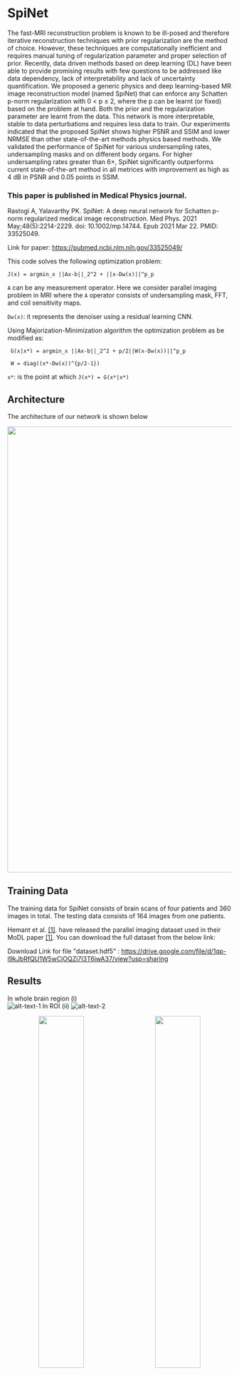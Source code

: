 # SpiNet

The fast-MRI reconstruction problem is known to be ill-posed and therefore iterative reconstruction techniques with prior regularization are the method of choice. However, these techniques are computationally inefficient and requires manual tuning of regularization parameter and proper selection of prior. Recently, data driven methods based on deep learning (DL) have been able to provide promising results with few questions to be addressed like data dependency, lack of interpretability and lack of uncertainty quantification. We proposed a generic physics and deep learning-based MR image reconstruction model (named SpiNet) that can enforce any Schatten p-norm regularization with 0 < p ≤ 2, where the p can be learnt (or fixed) based on the problem at hand. Both the prior and the regularization parameter are learnt from the data. This network is more interpretable, stable to data perturbations and requires less data to train. Our experiments indicated that the proposed SpiNet shows higher PSNR and SSIM and lower NRMSE than other state-of-the-art methods physics based methods. We validated the performance of SpiNet for various undersampling rates, undersampling masks and on different body organs. For higher undersampling rates greater than 6×, SpiNet significantly outperforms current state-of-the-art method in all metrices with improvement as high as 4 dB in PSNR and 0.05 points in SSIM.  

### This paper is published in **Medical Physics** journal. 

Rastogi A, Yalavarthy PK. SpiNet: A deep neural network for Schatten p-norm regularized medical image reconstruction. Med Phys. 2021 May;48(5):2214-2229. doi: 10.1002/mp.14744. Epub 2021 Mar 22. PMID: 33525049.

Link for paper: https://pubmed.ncbi.nlm.nih.gov/33525049/

This code solves the following optimization problem:

    J(x) = argmin_x ||Ax-b||_2^2 + ||x-Dw(x)||^p_p 

 `A` can be any measurement operator. Here we consider parallel imaging problem in MRI where
 the `A` operator consists of undersampling mask, FFT, and coil sensitivity maps.

`Dw(x)`: it represents the denoiser using a residual learning CNN.

Using Majorization-Minimization algorithm the optimization problem as be modified as:

     G(x|x*) = argmin_x ||Ax-b||_2^2 + p/2||W(x-Dw(x))||^p_p 
     
     W = diag((x*-Dw(x))^{p/2-1})
`x*`: is the point at which `J(x*) = G(x*|x*)`


## Architecture

The architecture of our network is shown below
<p align="center">
  <img src="images/Fig2.jpg" width="1000px" alt=""> 
</p>

## Training Data

The training data for SpiNet consists of brain scans of four patients and 360 images in total. The testing data consists of 164 images from one patients.

Hemant et al. <a href="#modl">[1]</a>. have released the parallel imaging dataset used in their MoDL paper <a href="#modl">[1]</a>. You can download the full dataset from the below link:

Download Link for file "dataset.hdf5" : https://drive.google.com/file/d/1qp-l9kJbRfQU1W5wCjOQZi7I3T6jwA37/view?usp=sharing

## Results

In whole brain region (i)  
![alt-text-1](images/Fig3_i.jpeg "title-1")
In ROI (ii)
![alt-text-2](images/Fig3_ii.jpeg "title-2")


<p align="center">
  <img src="images/Fig3_i.jpeg" width="45%">
&nbsp; &nbsp; &nbsp; &nbsp;
  <img src="images/Fig3_ii.jpeg" width="45%">
</p>

The above figure compares the of performance of MoDL and proposed SpiNet in the (i) whole brain region and (ii) in region of interest (zoomed version of green bounding box in (i)). In both subfigures (i) and (ii), the top row represents the original/target image from fully sampled k space. The undersampling rates R were mentioned on the left edge of (i). The first column from second row onwards represents the aliased image estimated from zero filled k space and is input to both MoDL and proposed SpiNet. The second column of (i) & (ii) represents output of MoDL after 10th iteration and the third column of (i) & (ii) represents output of 10th iteration of proposed SpiNet. The PSNR values are shown in parenthesis. It can be seen that for lower R the performance of MoDL and proposed SpiNet are similar but as R increases the gap between performance of proposed SpiNet and MoDL increases. 

Reconstruction over Iterations by MoDL    
:--------------------------------------------------:
![](https://github.com/adityarastogi2k12/adityarastogi2k12.github.io/blob/master/Projects/SpiNet/images/Fig6_i.jpeg)
(i)
Reconstruction over Iterations by SpiNet    
![](https://github.com/adityarastogi2k12/adityarastogi2k12.github.io/blob/master/Projects/SpiNet/images/Fig6_ii.jpeg)
(ii)

The above images show the performance of (i) MoDL and (ii) proposed SpiNet across different iterations of corresponding networks in recovering the image from 16X undersampled k space data. In both figures (a) represents the input to the network, (b) represents the noise estimate <img src="https://render.githubusercontent.com/render/math?math=\mathcal{N}_w(x^0)"> in the first iteration, (c) represents the denoised image z^1 after first iteration, which is the output of denoiser block DW and (d) represents the output of data consistency block  (DC) in first iteration. Images (e)-(h) amd (i)-(l) represents the same for 4th and 10th iteration respectively and in the same order. The bottom rows of both subfigures represents zoomed version of corresponding images above them bounded by the green box. In both (i) and (ii) the magenta box shows the input, noise estimate, denoised output and $DC$ block output for $1^{st}$ iteration and the blue and red boxes show the same variables for 4th and 10th iteration respectively and in the same order. The magnitude of noise images have been multiplied by 10 for clarity. From image (t) in (i) and (ii), it can be seen that SpiNet is able to achieve better quality of reconstruction than MoDL after 4th iteration. From (x) in (i) and (ii) it can also be seen that SpiNet has sharper edges at the `x' shaped structure (marked by red coloured arrow). Readers are advised to see the image in digital copy in full brightness of the screen.


Average performance by all methods
:-------------------------:
![](https://github.com/adityarastogi2k12/adityarastogi2k12.github.io/blob/master/Projects/SpiNet/images/Fig7.jpeg) 

The above image compares the performance of MoDL (red), L1-Net (green) and proposed SpiNet (blue) with respect to averaged PSNR (in dB) on the test dataset of 164 images as a function of undersampling ($\mathbf{R}$) rates.
## References

<b id="my_anchor">[1].</b> MoDL: Model Based Deep Learning Architecture for Inverse Problems  by H.K. Aggarwal, M.P Mani, and Mathews Jacob in IEEE Transactions on Medical Imaging,  2018 
